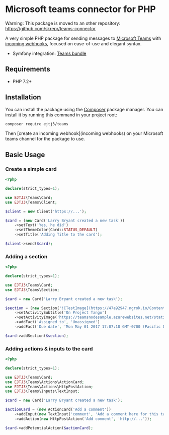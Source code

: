 # Microsoft teams connector for PHP

Warning: This package is moved to an other repository: https://github.com/skrepr/teams-connector

A very simple PHP package for sending messages to [Microsoft Teams](https://teams.microsoft.com)
with [incoming webhooks](https://docs.microsoft.com/en-us/microsoftteams/platform/webhooks-and-connectors/how-to/add-incoming-webhook),
focused on ease-of-use and elegant syntax.


* Symfony integration: [Teams bundle](https://github.com/EJTJ3/teams-bundle)

## Requirements

* PHP 7.2+

## Installation

You can install the package using the [Composer](https://getcomposer.org/) package manager. You can install it by running this command in your project root:

```sh
composer require ejtj3/teams
```

Then [create an incoming webhook](incoming webhooks) on your Microsoft teams channel for the package to use.

## Basic Usage

### Create a simple card

```php
<?php

declare(strict_types=1);

use EJTJ3\Teams\Card;
use EJTJ3\Teams\Client;

$client = new Client('https://...');

$card = (new Card('Larry Bryant created a new task'))
    ->setText('Yes, he did')
    ->setThemeColor(Card::STATUS_DEFAULT)
    ->setTitle('Adding Title to the card');

$client->send($card);
```

### Adding a section

```php
<?php

declare(strict_types=1);

use EJTJ3\Teams\Card;
use EJTJ3\Teams\Section;

$card = new Card('Larry Bryant created a new task');

$section = (new Section('![TestImage](https://47a92947.ngrok.io/Content/Images/default.png)Larry Bryant created a new task'))
    ->setActivitySubtitle('On Project Tango')
    ->setActivityImage('https://teamsnodesample.azurewebsites.net/static/img/image5.png')
    ->addFact('Assigned to', 'Unassigned')
    ->addFact('Due date', 'Mon May 01 2017 17:07:18 GMT-0700 (Pacific Daylight Time)');

$card->addSection($section);
```

### Adding actions & inputs to the card

```php
<?php

declare(strict_types=1);

use EJTJ3\Teams\Card;
use EJTJ3\Teams\Actions\ActionCard;
use EJTJ3\Teams\Actions\HttpPostAction;
use EJTJ3\Teams\Inputs\TextInput;

$card = new Card('Larry Bryant created a new task');

$actionCard = (new ActionCard('Add a comment'))
    ->addInput(new TextInput('comment', 'Add a comment here for this task'))
    ->addAction(new HttpPostAction('Add comment', 'http://...'));

$card->addPotentialAction($actionCard);
```
